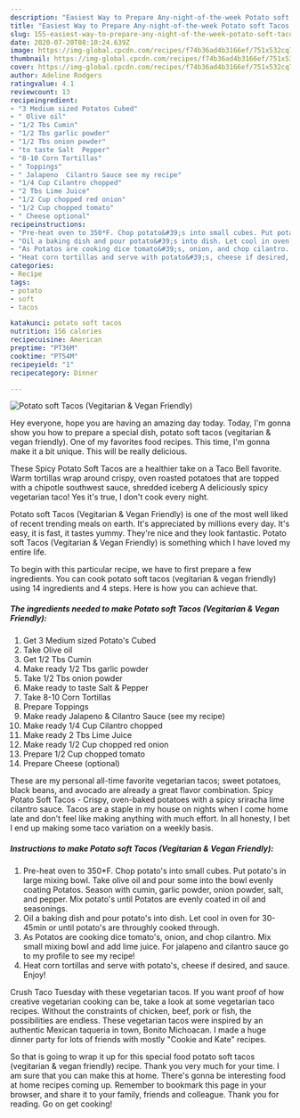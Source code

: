 ```yaml
---
description: "Easiest Way to Prepare Any-night-of-the-week Potato soft Tacos (Vegitarian &amp;amp; Vegan Friendly)"
title: "Easiest Way to Prepare Any-night-of-the-week Potato soft Tacos (Vegitarian &amp;amp; Vegan Friendly)"
slug: 155-easiest-way-to-prepare-any-night-of-the-week-potato-soft-tacos-vegitarian-and-amp-vegan-friendly
date: 2020-07-20T08:10:24.639Z
image: https://img-global.cpcdn.com/recipes/f74b36ad4b3166ef/751x532cq70/potato-soft-tacos-vegitarian-vegan-friendly-recipe-main-photo.jpg
thumbnail: https://img-global.cpcdn.com/recipes/f74b36ad4b3166ef/751x532cq70/potato-soft-tacos-vegitarian-vegan-friendly-recipe-main-photo.jpg
cover: https://img-global.cpcdn.com/recipes/f74b36ad4b3166ef/751x532cq70/potato-soft-tacos-vegitarian-vegan-friendly-recipe-main-photo.jpg
author: Adeline Rodgers
ratingvalue: 4.1
reviewcount: 13
recipeingredient:
- "3 Medium sized Potatos Cubed"
- " Olive oil"
- "1/2 Tbs Cumin"
- "1/2 Tbs garlic powder"
- "1/2 Tbs onion powder"
- "to taste Salt  Pepper"
- "8-10 Corn Tortillas"
- " Toppings"
- " Jalapeno  Cilantro Sauce see my recipe"
- "1/4 Cup Cilantro chopped"
- "2 Tbs Lime Juice"
- "1/2 Cup chopped red onion"
- "1/2 Cup chopped tomato"
- " Cheese optional"
recipeinstructions:
- "Pre-heat oven to 350*F. Chop potato&#39;s into small cubes. Put potato&#39;s in large mixing bowl. Take olive oil and pour some into the bowl evenly coating Potatos. Season with cumin, garlic powder, onion powder, salt, and pepper. Mix potato&#39;s until Potatos are evenly coated in oil and seasonings."
- "Oil a baking dish and pour potato&#39;s into dish. Let cool in oven for 30-45min or until potato&#39;s are throughly cooked through."
- "As Potatos are cooking dice tomato&#39;s, onion, and chop cilantro. Mix small mixing bowl and add lime juice. For jalapeno and cilantro sauce go to my profile to see my recipe!"
- "Heat corn tortillas and serve with potato&#39;s, cheese if desired, and sauce. Enjoy!"
categories:
- Recipe
tags:
- potato
- soft
- tacos

katakunci: potato soft tacos 
nutrition: 156 calories
recipecuisine: American
preptime: "PT36M"
cooktime: "PT54M"
recipeyield: "1"
recipecategory: Dinner

---
```



![Potato soft Tacos (Vegitarian &amp; Vegan Friendly)](https://img-global.cpcdn.com/recipes/f74b36ad4b3166ef/751x532cq70/potato-soft-tacos-vegitarian-vegan-friendly-recipe-main-photo.jpg)

Hey everyone, hope you are having an amazing day today. Today, I'm gonna show you how to prepare a special dish, potato soft tacos (vegitarian &amp; vegan friendly). One of my favorites food recipes. This time, I'm gonna make it a bit unique. This will be really delicious.

These Spicy Potato Soft Tacos are a healthier take on a Taco Bell favorite. Warm tortillas wrap around crispy, oven roasted potatoes that are topped with a chipotle southwest sauce, shredded iceberg A deliciously spicy vegetarian taco! Yes it&#39;s true, I don&#39;t cook every night.

Potato soft Tacos (Vegitarian &amp; Vegan Friendly) is one of the most well liked of recent trending meals on earth. It's appreciated by millions every day. It's easy, it is fast, it tastes yummy. They're nice and they look fantastic. Potato soft Tacos (Vegitarian &amp; Vegan Friendly) is something which I have loved my entire life.


To begin with this particular recipe, we have to first prepare a few ingredients. You can cook potato soft tacos (vegitarian &amp; vegan friendly) using 14 ingredients and 4 steps. Here is how you can achieve that.

<!--inarticleads1-->

##### The ingredients needed to make Potato soft Tacos (Vegitarian &amp; Vegan Friendly):

1. Get 3 Medium sized Potato&#39;s Cubed
1. Take  Olive oil
1. Get 1/2 Tbs Cumin
1. Make ready 1/2 Tbs garlic powder
1. Take 1/2 Tbs onion powder
1. Make ready to taste Salt &amp; Pepper
1. Take 8-10 Corn Tortillas
1. Prepare  Toppings
1. Make ready  Jalapeno &amp; Cilantro Sauce (see my recipe)
1. Make ready 1/4 Cup Cilantro chopped
1. Make ready 2 Tbs Lime Juice
1. Make ready 1/2 Cup chopped red onion
1. Prepare 1/2 Cup chopped tomato
1. Prepare  Cheese (optional)


These are my personal all-time favorite vegetarian tacos; sweet potatoes, black beans, and avocado are already a great flavor combination. Spicy Potato Soft Tacos - Crispy, oven-baked potatoes with a spicy sriracha lime cilantro sauce. Tacos are a staple in my house on nights when I come home late and don&#39;t feel like making anything with much effort. In all honesty, I bet I end up making some taco variation on a weekly basis. 

<!--inarticleads2-->

##### Instructions to make Potato soft Tacos (Vegitarian &amp; Vegan Friendly):

1. Pre-heat oven to 350*F. Chop potato&#39;s into small cubes. Put potato&#39;s in large mixing bowl. Take olive oil and pour some into the bowl evenly coating Potatos. Season with cumin, garlic powder, onion powder, salt, and pepper. Mix potato&#39;s until Potatos are evenly coated in oil and seasonings.
1. Oil a baking dish and pour potato&#39;s into dish. Let cool in oven for 30-45min or until potato&#39;s are throughly cooked through.
1. As Potatos are cooking dice tomato&#39;s, onion, and chop cilantro. Mix small mixing bowl and add lime juice. For jalapeno and cilantro sauce go to my profile to see my recipe!
1. Heat corn tortillas and serve with potato&#39;s, cheese if desired, and sauce. Enjoy!


Crush Taco Tuesday with these vegetarian tacos. If you want proof of how creative vegetarian cooking can be, take a look at some vegetarian taco recipes. Without the constraints of chicken, beef, pork or fish, the possibilities are endless. These vegetarian tacos were inspired by an authentic Mexican taqueria in town, Bonito Michoacan. I made a huge dinner party for lots of friends with mostly &#34;Cookie and Kate&#34; recipes. 

So that is going to wrap it up for this special food potato soft tacos (vegitarian &amp; vegan friendly) recipe. Thank you very much for your time. I am sure that you can make this at home. There's gonna be interesting food at home recipes coming up. Remember to bookmark this page in your browser, and share it to your family, friends and colleague. Thank you for reading. Go on get cooking!
